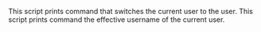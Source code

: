 
This script prints command  that switches the current user to the user.
This script prints command the effective username of the current user.
